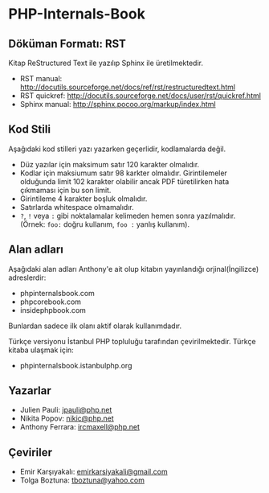 PHP-Internals-Book
==================

Döküman Formatı: RST
--------------------

Kitap ReStructured Text ile yazılıp Sphinx ile üretilmektedir.

 * RST manual: http://docutils.sourceforge.net/docs/ref/rst/restructuredtext.html
 * RST quickref: http://docutils.sourceforge.net/docs/user/rst/quickref.html
 * Sphinx manual: http://sphinx.pocoo.org/markup/index.html

Kod Stili
------------

Aşağıdaki kod stilleri yazı yazarken geçerlidir, kodlamalarda değil.

 * Düz yazılar için maksimum satır 120 karakter olmalıdır.
 * Kodlar için maksiumum satır 98 karkter olmalıdır. Girintilemeler olduğunda limit 102 karakter olabilir ancak PDF türetilirken hata çıkmaması için bu son limit.
 * Girintileme 4 karakter boşluk olmalıdır.
 * Satırlarda whitespace olmamalıdır.
 * `?`, `!` veya `:` gibi noktalamalar kelimeden hemen sonra yazılmalıdır. (Örnek: `foo:` doğru kullanım, `foo :` yanlış kullanım).

Alan adları
-------

Aşağıdaki alan adları Anthony'e ait olup kitabın yayınlandığı orjinal(İngilizce) adreslerdir:

 * phpinternalsbook.com
 * phpcorebook.com
 * insidephpbook.com

Bunlardan sadece ilk olanı aktif olarak kullanımdadır.

Türkçe versiyonu İstanbul PHP topluluğu tarafından çevirilmektedir. Türkçe kitaba ulaşmak için:

 * phpinternalsbook.istanbulphp.org


Yazarlar
-------

* Julien Pauli: jpauli@php.net
* Nikita Popov: nikic@php.net
* Anthony Ferrara: ircmaxell@php.net

Çeviriler
-------

* Emir Karşıyakalı: emirkarsiyakali@gmail.com
* Tolga Boztuna: tboztuna@yahoo.com